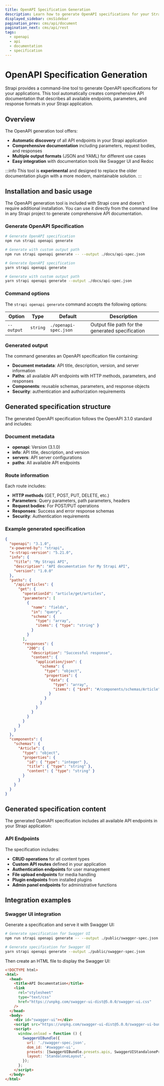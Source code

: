 ```yaml
---
title: OpenAPI Specification Generation
description: Learn how to generate OpenAPI specifications for your Strapi applications using the @strapi/openapi package
displayed_sidebar: cmsSidebar
pagination_prev: cms/api/document
pagination_next: cms/api/rest
tags:
  - openapi
  - api
  - documentation
  - specification
---
```


# OpenAPI Specification Generation

Strapi provides a command-line tool to generate OpenAPI specifications for your applications. This tool automatically creates comprehensive API documentation that describes all available endpoints, parameters, and response formats in your Strapi application.

## Overview

The OpenAPI generation tool offers:

- **Automatic discovery** of all API endpoints in your Strapi application
- **Comprehensive documentation** including parameters, request bodies, and responses
- **Multiple output formats** (JSON and YAML) for different use cases
- **Easy integration** with documentation tools like Swagger UI and Redoc

:::info
This tool is **experimental** and designed to replace the older documentation plugin with a more modern, maintainable solution.
:::

## Installation and basic usage

The OpenAPI generation tool is included with Strapi core and doesn't require additional installation. You can use it directly from the command line in any Strapi project to generate comprehensive API documentation.

### Generate OpenAPI Specification

<Tabs groupId="package-manager">
<TabItem value="npm" label="npm">

```bash
# Generate OpenAPI specification
npm run strapi openapi generate

# Generate with custom output path
npm run strapi openapi generate -- --output ./docs/api-spec.json


```

</TabItem>
<TabItem value="yarn" label="yarn">

```bash
# Generate OpenAPI specification
yarn strapi openapi generate

# Generate with custom output path
yarn strapi openapi generate --output ./docs/api-spec.json


```

</TabItem>
</Tabs>

### Command options

The `strapi openapi generate` command accepts the following options:

| Option     | Type     | Default               | Description                                      |
| ---------- | -------- | --------------------- | ------------------------------------------------ |
| `--output` | `string` | `./openapi-spec.json` | Output file path for the generated specification |

### Generated output

The command generates an OpenAPI specification file containing:

- **Document metadata**: API title, description, version, and server information
- **Paths**: all available API endpoints with HTTP methods, parameters, and responses
- **Components**: reusable schemas, parameters, and response objects
- **Security**: authentication and authorization requirements

## Generated specification structure

The generated OpenAPI specification follows the OpenAPI 3.1.0 standard and includes:

### Document metadata

- **openapi**: Version (3.1.0)
- **info**: API title, description, and version
- **servers**: API server configurations
- **paths**: All available API endpoints

### Route information

Each route includes:

- **HTTP methods** (GET, POST, PUT, DELETE, etc.)
- **Parameters**: Query parameters, path parameters, headers
- **Request bodies**: For POST/PUT operations
- **Responses**: Success and error response schemas
- **Security**: Authentication requirements

### Example generated specification

```json
{
  "openapi": "3.1.0",
  "x-powered-by": "strapi",
  "x-strapi-version": "5.21.0",
  "info": {
    "title": "My Strapi API",
    "description": "API documentation for My Strapi API",
    "version": "1.0.0"
  },
  "paths": {
    "/api/articles": {
      "get": {
        "operationId": "article/get/articles",
        "parameters": [
          {
            "name": "fields",
            "in": "query",
            "schema": {
              "type": "array",
              "items": { "type": "string" }
            }
          }
        ],
        "responses": {
          "200": {
            "description": "Successful response",
            "content": {
              "application/json": {
                "schema": {
                  "type": "object",
                  "properties": {
                    "data": {
                      "type": "array",
                      "items": { "$ref": "#/components/schemas/Article" }
                    }
                  }
                }
              }
            }
          }
        }
      }
    }
  },
  "components": {
    "schemas": {
      "Article": {
        "type": "object",
        "properties": {
          "id": { "type": "integer" },
          "title": { "type": "string" },
          "content": { "type": "string" }
        }
      }
    }
  }
}
```

## Generated specification content

The generated OpenAPI specification includes all available API endpoints in your Strapi application:

### API Endpoints

The specification includes:

- **CRUD operations** for all content types
- **Custom API routes** defined in your application
- **Authentication endpoints** for user management
- **File upload endpoints** for media handling
- **Plugin endpoints** from installed plugins
- **Admin panel endpoints** for administrative functions

## Integration examples

### Swagger UI integration

Generate a specification and serve it with Swagger UI:

<Tabs groupId="package-manager">
<TabItem value="npm" label="npm">

```bash
# Generate specification for Swagger UI
npm run strapi openapi generate -- --output ./public/swagger-spec.json
```

</TabItem>
<TabItem value="yarn" label="yarn">

```bash
# Generate specification for Swagger UI
yarn strapi openapi generate --output ./public/swagger-spec.json
```

</TabItem>
</Tabs>

Then create an HTML file to display the Swagger UI:

```html
<!DOCTYPE html>
<html>
  <head>
    <title>API Documentation</title>
    <link
      rel="stylesheet"
      type="text/css"
      href="https://unpkg.com/swagger-ui-dist@5.0.0/swagger-ui.css"
    />
  </head>
  <body>
    <div id="swagger-ui"></div>
    <script src="https://unpkg.com/swagger-ui-dist@5.0.0/swagger-ui-bundle.js"></script>
    <script>
      window.onload = function () {
        SwaggerUIBundle({
          url: './swagger-spec.json',
          dom_id: '#swagger-ui',
          presets: [SwaggerUIBundle.presets.apis, SwaggerUIStandalonePreset],
          layout: 'StandaloneLayout',
        });
      };
    </script>
  </body>
</html>
```
